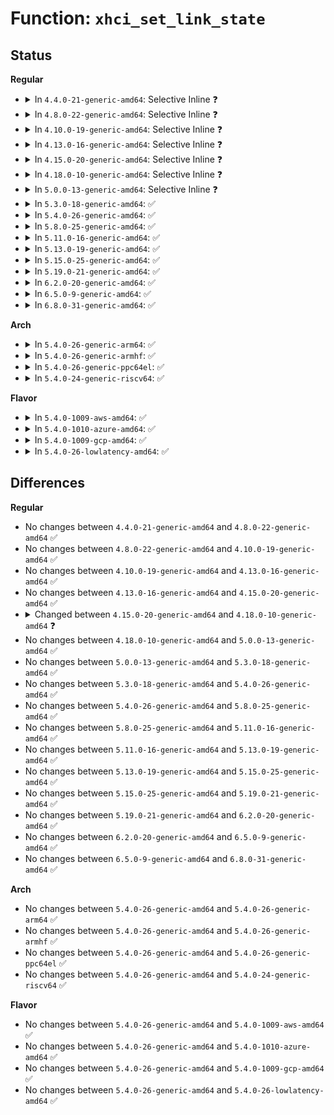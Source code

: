 # Function: <code>xhci_set_link_state</code>

## Status
<b>Regular</b>
<ul>
<li>
<details>
<summary>In <code>4.4.0-21-generic-amd64</code>: Selective Inline ❓</summary>

```c
void xhci_set_link_state(struct xhci_hcd * xhci, __le32 * * port_array, int port_id, u32 link_state)
```

```json
{
  "name": "xhci_set_link_state",
  "collision_type": "Unique Global",
  "inline_type": "Selective",
  "funcs": [
    {
      "addr": 18446744071585519987,
      "name": "xhci_set_link_state",
      "external": true,
      "loc": "drivers/usb/host/xhci-hub.c:531",
      "file": "drivers/usb/host/xhci-hub.c",
      "inline": "not declared, inlined",
      "caller_inline": [
        "drivers/usb/host/xhci-hub.c:xhci_get_port_status",
        "drivers/usb/host/xhci-hub.c:xhci_hub_control",
        "drivers/usb/host/xhci-hub.c:xhci_hub_control",
        "drivers/usb/host/xhci-hub.c:xhci_hub_control",
        "drivers/usb/host/xhci-hub.c:xhci_hub_control",
        "drivers/usb/host/xhci-hub.c:xhci_hub_control",
        "drivers/usb/host/xhci-hub.c:xhci_hub_control",
        "drivers/usb/host/xhci-hub.c:xhci_bus_resume",
        "drivers/usb/host/xhci-hub.c:xhci_bus_resume"
      ],
      "caller_func": [
        "drivers/usb/host/xhci-ring.c:xhci_irq"
      ]
    }
  ],
  "symbols": [
    {
      "addr": 18446744071585520560,
      "name": "xhci_set_link_state",
      "section": ".text",
      "bind": "STB_GLOBAL",
      "size": 41
    }
  ]
}
```
</details>
</li>
<li>
<details>
<summary>In <code>4.8.0-22-generic-amd64</code>: Selective Inline ❓</summary>

```c
void xhci_set_link_state(struct xhci_hcd * xhci, __le32 * * port_array, int port_id, u32 link_state)
```

```json
{
  "name": "xhci_set_link_state",
  "collision_type": "Unique Global",
  "inline_type": "Selective",
  "funcs": [
    {
      "addr": 18446744071585922096,
      "name": "xhci_set_link_state",
      "external": true,
      "loc": "drivers/usb/host/xhci-hub.c:534",
      "file": "drivers/usb/host/xhci-hub.c",
      "inline": "not declared, inlined",
      "caller_inline": [
        "drivers/usb/host/xhci-hub.c:xhci_bus_resume",
        "drivers/usb/host/xhci-hub.c:xhci_bus_resume",
        "drivers/usb/host/xhci-hub.c:xhci_hub_control",
        "drivers/usb/host/xhci-hub.c:xhci_hub_control",
        "drivers/usb/host/xhci-hub.c:xhci_hub_control",
        "drivers/usb/host/xhci-hub.c:xhci_hub_control",
        "drivers/usb/host/xhci-hub.c:xhci_hub_control",
        "drivers/usb/host/xhci-hub.c:xhci_hub_control",
        "drivers/usb/host/xhci-hub.c:xhci_get_port_status"
      ],
      "caller_func": [
        "drivers/usb/host/xhci-ring.c:xhci_irq"
      ]
    }
  ],
  "symbols": [
    {
      "addr": 18446744071585915568,
      "name": "xhci_set_link_state",
      "section": ".text",
      "bind": "STB_GLOBAL",
      "size": 41
    }
  ]
}
```
</details>
</li>
<li>
<details>
<summary>In <code>4.10.0-19-generic-amd64</code>: Selective Inline ❓</summary>

```c
void xhci_set_link_state(struct xhci_hcd * xhci, __le32 * * port_array, int port_id, u32 link_state)
```

```json
{
  "name": "xhci_set_link_state",
  "collision_type": "Unique Global",
  "inline_type": "Selective",
  "funcs": [
    {
      "addr": 18446744071586110148,
      "name": "xhci_set_link_state",
      "external": true,
      "loc": "drivers/usb/host/xhci-hub.c:534",
      "file": "drivers/usb/host/xhci-hub.c",
      "inline": "not declared, inlined",
      "caller_inline": [
        "drivers/usb/host/xhci-hub.c:xhci_bus_resume",
        "drivers/usb/host/xhci-hub.c:xhci_bus_resume",
        "drivers/usb/host/xhci-hub.c:xhci_hub_control",
        "drivers/usb/host/xhci-hub.c:xhci_hub_control",
        "drivers/usb/host/xhci-hub.c:xhci_hub_control",
        "drivers/usb/host/xhci-hub.c:xhci_hub_control",
        "drivers/usb/host/xhci-hub.c:xhci_hub_control",
        "drivers/usb/host/xhci-hub.c:xhci_hub_control",
        "drivers/usb/host/xhci-hub.c:xhci_get_port_status"
      ],
      "caller_func": [
        "drivers/usb/host/xhci-ring.c:xhci_irq"
      ]
    }
  ],
  "symbols": [
    {
      "addr": 18446744071586103648,
      "name": "xhci_set_link_state",
      "section": ".text",
      "bind": "STB_GLOBAL",
      "size": 41
    }
  ]
}
```
</details>
</li>
<li>
<details>
<summary>In <code>4.13.0-16-generic-amd64</code>: Selective Inline ❓</summary>

```c
void xhci_set_link_state(struct xhci_hcd * xhci, __le32 * * port_array, int port_id, u32 link_state)
```

```json
{
  "name": "xhci_set_link_state",
  "collision_type": "Unique Global",
  "inline_type": "Selective",
  "funcs": [
    {
      "addr": 18446744071586194695,
      "name": "xhci_set_link_state",
      "external": true,
      "loc": "drivers/usb/host/xhci-hub.c:672",
      "file": "drivers/usb/host/xhci-hub.c",
      "inline": "not declared, inlined",
      "caller_inline": [
        "drivers/usb/host/xhci-hub.c:xhci_bus_resume",
        "drivers/usb/host/xhci-hub.c:xhci_bus_resume",
        "drivers/usb/host/xhci-hub.c:xhci_hub_control",
        "drivers/usb/host/xhci-hub.c:xhci_hub_control",
        "drivers/usb/host/xhci-hub.c:xhci_hub_control",
        "drivers/usb/host/xhci-hub.c:xhci_hub_control",
        "drivers/usb/host/xhci-hub.c:xhci_hub_control",
        "drivers/usb/host/xhci-hub.c:xhci_hub_control",
        "drivers/usb/host/xhci-hub.c:xhci_get_port_status"
      ],
      "caller_func": [
        "drivers/usb/host/xhci-ring.c:xhci_irq"
      ]
    }
  ],
  "symbols": [
    {
      "addr": 18446744071586187152,
      "name": "xhci_set_link_state",
      "section": ".text",
      "bind": "STB_GLOBAL",
      "size": 41
    }
  ]
}
```
</details>
</li>
<li>
<details>
<summary>In <code>4.15.0-20-generic-amd64</code>: Selective Inline ❓</summary>

```c
void xhci_set_link_state(struct xhci_hcd * xhci, __le32 * * port_array, int port_id, u32 link_state)
```

```json
{
  "name": "xhci_set_link_state",
  "collision_type": "Unique Global",
  "inline_type": "Selective",
  "funcs": [
    {
      "addr": 18446744071586640588,
      "name": "xhci_set_link_state",
      "external": true,
      "loc": "drivers/usb/host/xhci-hub.c:676",
      "file": "drivers/usb/host/xhci-hub.c",
      "inline": "not declared, inlined",
      "caller_inline": [
        "drivers/usb/host/xhci-hub.c:xhci_bus_resume",
        "drivers/usb/host/xhci-hub.c:xhci_hub_control",
        "drivers/usb/host/xhci-hub.c:xhci_hub_control",
        "drivers/usb/host/xhci-hub.c:xhci_hub_control",
        "drivers/usb/host/xhci-hub.c:xhci_hub_control",
        "drivers/usb/host/xhci-hub.c:xhci_hub_control",
        "drivers/usb/host/xhci-hub.c:xhci_hub_control",
        "drivers/usb/host/xhci-hub.c:xhci_hub_control",
        "drivers/usb/host/xhci-hub.c:xhci_get_port_status"
      ],
      "caller_func": [
        "drivers/usb/host/xhci-ring.c:xhci_irq"
      ]
    }
  ],
  "symbols": [
    {
      "addr": 18446744071586632752,
      "name": "xhci_set_link_state",
      "section": ".text",
      "bind": "STB_GLOBAL",
      "size": 41
    }
  ]
}
```
</details>
</li>
<li>
<details>
<summary>In <code>4.18.0-10-generic-amd64</code>: Selective Inline ❓</summary>

```c
void xhci_set_link_state(struct xhci_hcd * xhci, struct xhci_port * port, u32 link_state)
```

```json
{
  "name": "xhci_set_link_state",
  "collision_type": "Unique Global",
  "inline_type": "Selective",
  "funcs": [
    {
      "addr": 18446744071586907183,
      "name": "xhci_set_link_state",
      "external": true,
      "loc": "drivers/usb/host/xhci-hub.c:665",
      "file": "drivers/usb/host/xhci-hub.c",
      "inline": "not declared, inlined",
      "caller_inline": [
        "drivers/usb/host/xhci-hub.c:xhci_bus_resume",
        "drivers/usb/host/xhci-hub.c:xhci_hub_control",
        "drivers/usb/host/xhci-hub.c:xhci_hub_control",
        "drivers/usb/host/xhci-hub.c:xhci_hub_control",
        "drivers/usb/host/xhci-hub.c:xhci_hub_control",
        "drivers/usb/host/xhci-hub.c:xhci_hub_control",
        "drivers/usb/host/xhci-hub.c:xhci_hub_control",
        "drivers/usb/host/xhci-hub.c:xhci_hub_control",
        "drivers/usb/host/xhci-hub.c:xhci_get_port_status"
      ],
      "caller_func": []
    }
  ],
  "symbols": [
    {
      "addr": 18446744071586898304,
      "name": "xhci_set_link_state",
      "section": ".text",
      "bind": "STB_GLOBAL",
      "size": 33
    }
  ]
}
```
</details>
</li>
<li>
<details>
<summary>In <code>5.0.0-13-generic-amd64</code>: Selective Inline ❓</summary>

```c
void xhci_set_link_state(struct xhci_hcd * xhci, struct xhci_port * port, u32 link_state)
```

```json
{
  "name": "xhci_set_link_state",
  "collision_type": "Unique Global",
  "inline_type": "Selective",
  "funcs": [
    {
      "addr": 18446744071587064171,
      "name": "xhci_set_link_state",
      "external": true,
      "loc": "drivers/usb/host/xhci-hub.c:665",
      "file": "drivers/usb/host/xhci-hub.c",
      "inline": "not declared, inlined",
      "caller_inline": [
        "drivers/usb/host/xhci-hub.c:xhci_bus_resume",
        "drivers/usb/host/xhci-hub.c:xhci_hub_control",
        "drivers/usb/host/xhci-hub.c:xhci_hub_control",
        "drivers/usb/host/xhci-hub.c:xhci_hub_control",
        "drivers/usb/host/xhci-hub.c:xhci_hub_control",
        "drivers/usb/host/xhci-hub.c:xhci_hub_control",
        "drivers/usb/host/xhci-hub.c:xhci_hub_control",
        "drivers/usb/host/xhci-hub.c:xhci_hub_control",
        "drivers/usb/host/xhci-hub.c:xhci_get_port_status"
      ],
      "caller_func": []
    }
  ],
  "symbols": [
    {
      "addr": 18446744071587054928,
      "name": "xhci_set_link_state",
      "section": ".text",
      "bind": "STB_GLOBAL",
      "size": 33
    }
  ]
}
```
</details>
</li>
<li>
<details>
<summary>In <code>5.3.0-18-generic-amd64</code>: ✅</summary>

```c
void xhci_set_link_state(struct xhci_hcd * xhci, struct xhci_port * port, u32 link_state)
```

```json
{
  "name": "xhci_set_link_state",
  "collision_type": "Unique Global",
  "inline_type": "No",
  "funcs": [
    {
      "addr": 18446744071587315968,
      "name": "xhci_set_link_state",
      "external": true,
      "loc": "drivers/usb/host/xhci-hub.c:669",
      "file": "drivers/usb/host/xhci-hub.c",
      "inline": "seen, unknown",
      "caller_inline": [],
      "caller_func": [
        "drivers/usb/host/xhci-hub.c:xhci_bus_resume",
        "drivers/usb/host/xhci-hub.c:xhci_hub_control",
        "drivers/usb/host/xhci-hub.c:xhci_hub_control",
        "drivers/usb/host/xhci-hub.c:xhci_hub_control",
        "drivers/usb/host/xhci-hub.c:xhci_hub_control",
        "drivers/usb/host/xhci-hub.c:xhci_hub_control",
        "drivers/usb/host/xhci-hub.c:xhci_hub_control",
        "drivers/usb/host/xhci-hub.c:xhci_get_port_status"
      ]
    }
  ],
  "symbols": [
    {
      "addr": 18446744071587315968,
      "name": "xhci_set_link_state",
      "section": ".text",
      "bind": "STB_GLOBAL",
      "size": 93
    }
  ]
}
```
</details>
</li>
<li>
<details>
<summary>In <code>5.4.0-26-generic-amd64</code>: ✅</summary>

```c
void xhci_set_link_state(struct xhci_hcd * xhci, struct xhci_port * port, u32 link_state)
```

```json
{
  "name": "xhci_set_link_state",
  "collision_type": "Unique Global",
  "inline_type": "No",
  "funcs": [
    {
      "addr": 18446744071587517120,
      "name": "xhci_set_link_state",
      "external": true,
      "loc": "drivers/usb/host/xhci-hub.c:678",
      "file": "drivers/usb/host/xhci-hub.c",
      "inline": "seen, unknown",
      "caller_inline": [],
      "caller_func": [
        "drivers/usb/host/xhci-hub.c:xhci_bus_resume",
        "drivers/usb/host/xhci-hub.c:xhci_hub_control",
        "drivers/usb/host/xhci-hub.c:xhci_hub_control",
        "drivers/usb/host/xhci-hub.c:xhci_hub_control",
        "drivers/usb/host/xhci-hub.c:xhci_hub_control",
        "drivers/usb/host/xhci-hub.c:xhci_hub_control",
        "drivers/usb/host/xhci-hub.c:xhci_hub_control",
        "drivers/usb/host/xhci-hub.c:xhci_hub_control",
        "drivers/usb/host/xhci-hub.c:xhci_hub_control",
        "drivers/usb/host/xhci-hub.c:xhci_get_port_status"
      ]
    }
  ],
  "symbols": [
    {
      "addr": 18446744071587517120,
      "name": "xhci_set_link_state",
      "section": ".text",
      "bind": "STB_GLOBAL",
      "size": 93
    }
  ]
}
```
</details>
</li>
<li>
<details>
<summary>In <code>5.8.0-25-generic-amd64</code>: ✅</summary>

```c
void xhci_set_link_state(struct xhci_hcd * xhci, struct xhci_port * port, u32 link_state)
```

```json
{
  "name": "xhci_set_link_state",
  "collision_type": "Unique Global",
  "inline_type": "No",
  "funcs": [
    {
      "addr": 18446744071588381840,
      "name": "xhci_set_link_state",
      "external": true,
      "loc": "drivers/usb/host/xhci-hub.c:680",
      "file": "drivers/usb/host/xhci-hub.c",
      "inline": "seen, unknown",
      "caller_inline": [],
      "caller_func": [
        "drivers/usb/host/xhci-ring.c:handle_port_status",
        "drivers/usb/host/xhci-hub.c:xhci_bus_resume",
        "drivers/usb/host/xhci-hub.c:xhci_hub_control",
        "drivers/usb/host/xhci-hub.c:xhci_hub_control",
        "drivers/usb/host/xhci-hub.c:xhci_hub_control",
        "drivers/usb/host/xhci-hub.c:xhci_hub_control",
        "drivers/usb/host/xhci-hub.c:xhci_hub_control",
        "drivers/usb/host/xhci-hub.c:xhci_hub_control",
        "drivers/usb/host/xhci-hub.c:xhci_hub_control",
        "drivers/usb/host/xhci-hub.c:xhci_hub_control",
        "drivers/usb/host/xhci-hub.c:xhci_hub_control"
      ]
    }
  ],
  "symbols": [
    {
      "addr": 18446744071588381840,
      "name": "xhci_set_link_state",
      "section": ".text",
      "bind": "STB_GLOBAL",
      "size": 93
    }
  ]
}
```
</details>
</li>
<li>
<details>
<summary>In <code>5.11.0-16-generic-amd64</code>: ✅</summary>

```c
void xhci_set_link_state(struct xhci_hcd * xhci, struct xhci_port * port, u32 link_state)
```

```json
{
  "name": "xhci_set_link_state",
  "collision_type": "Unique Global",
  "inline_type": "No",
  "funcs": [
    {
      "addr": 18446744071588408752,
      "name": "xhci_set_link_state",
      "external": true,
      "loc": "drivers/usb/host/xhci-hub.c:680",
      "file": "drivers/usb/host/xhci-hub.c",
      "inline": "seen, unknown",
      "caller_inline": [],
      "caller_func": [
        "drivers/usb/host/xhci-ring.c:handle_port_status",
        "drivers/usb/host/xhci-hub.c:xhci_bus_resume",
        "drivers/usb/host/xhci-hub.c:xhci_hub_control",
        "drivers/usb/host/xhci-hub.c:xhci_hub_control",
        "drivers/usb/host/xhci-hub.c:xhci_hub_control",
        "drivers/usb/host/xhci-hub.c:xhci_hub_control",
        "drivers/usb/host/xhci-hub.c:xhci_hub_control",
        "drivers/usb/host/xhci-hub.c:xhci_hub_control",
        "drivers/usb/host/xhci-hub.c:xhci_hub_control",
        "drivers/usb/host/xhci-hub.c:xhci_hub_control"
      ]
    }
  ],
  "symbols": [
    {
      "addr": 18446744071588408752,
      "name": "xhci_set_link_state",
      "section": ".text",
      "bind": "STB_GLOBAL",
      "size": 93
    }
  ]
}
```
</details>
</li>
<li>
<details>
<summary>In <code>5.13.0-19-generic-amd64</code>: ✅</summary>

```c
void xhci_set_link_state(struct xhci_hcd * xhci, struct xhci_port * port, u32 link_state)
```

```json
{
  "name": "xhci_set_link_state",
  "collision_type": "Unique Global",
  "inline_type": "No",
  "funcs": [
    {
      "addr": 18446744071588291792,
      "name": "xhci_set_link_state",
      "external": true,
      "loc": "drivers/usb/host/xhci-hub.c:766",
      "file": "drivers/usb/host/xhci-hub.c",
      "inline": "seen, unknown",
      "caller_inline": [],
      "caller_func": [
        "drivers/usb/host/xhci-ring.c:handle_port_status",
        "drivers/usb/host/xhci-hub.c:xhci_bus_resume",
        "drivers/usb/host/xhci-hub.c:xhci_hub_control",
        "drivers/usb/host/xhci-hub.c:xhci_hub_control",
        "drivers/usb/host/xhci-hub.c:xhci_hub_control",
        "drivers/usb/host/xhci-hub.c:xhci_hub_control",
        "drivers/usb/host/xhci-hub.c:xhci_hub_control",
        "drivers/usb/host/xhci-hub.c:xhci_hub_control",
        "drivers/usb/host/xhci-hub.c:xhci_hub_control",
        "drivers/usb/host/xhci-hub.c:xhci_hub_control"
      ]
    }
  ],
  "symbols": [
    {
      "addr": 18446744071588291792,
      "name": "xhci_set_link_state",
      "section": ".text",
      "bind": "STB_GLOBAL",
      "size": 93
    }
  ]
}
```
</details>
</li>
<li>
<details>
<summary>In <code>5.15.0-25-generic-amd64</code>: ✅</summary>

```c
void xhci_set_link_state(struct xhci_hcd * xhci, struct xhci_port * port, u32 link_state)
```

```json
{
  "name": "xhci_set_link_state",
  "collision_type": "Unique Global",
  "inline_type": "No",
  "funcs": [
    {
      "addr": 18446744071588945936,
      "name": "xhci_set_link_state",
      "external": true,
      "loc": "drivers/usb/host/xhci-hub.c:768",
      "file": "drivers/usb/host/xhci-hub.c",
      "inline": "seen, unknown",
      "caller_inline": [],
      "caller_func": [
        "drivers/usb/host/xhci-ring.c:handle_port_status",
        "drivers/usb/host/xhci-hub.c:xhci_bus_resume",
        "drivers/usb/host/xhci-hub.c:xhci_hub_control",
        "drivers/usb/host/xhci-hub.c:xhci_hub_control",
        "drivers/usb/host/xhci-hub.c:xhci_hub_control",
        "drivers/usb/host/xhci-hub.c:xhci_hub_control",
        "drivers/usb/host/xhci-hub.c:xhci_hub_control",
        "drivers/usb/host/xhci-hub.c:xhci_hub_control",
        "drivers/usb/host/xhci-hub.c:xhci_hub_control",
        "drivers/usb/host/xhci-hub.c:xhci_hub_control"
      ]
    }
  ],
  "symbols": [
    {
      "addr": 18446744071588945936,
      "name": "xhci_set_link_state",
      "section": ".text",
      "bind": "STB_GLOBAL",
      "size": 90
    }
  ]
}
```
</details>
</li>
<li>
<details>
<summary>In <code>5.19.0-21-generic-amd64</code>: ✅</summary>

```c
void xhci_set_link_state(struct xhci_hcd * xhci, struct xhci_port * port, u32 link_state)
```

```json
{
  "name": "xhci_set_link_state",
  "collision_type": "Unique Global",
  "inline_type": "No",
  "funcs": [
    {
      "addr": 18446744071590378224,
      "name": "xhci_set_link_state",
      "external": true,
      "loc": "drivers/usb/host/xhci-hub.c:769",
      "file": "drivers/usb/host/xhci-hub.c",
      "inline": "seen, unknown",
      "caller_inline": [],
      "caller_func": [
        "drivers/usb/host/xhci-ring.c:handle_port_status",
        "drivers/usb/host/xhci-hub.c:xhci_bus_resume",
        "drivers/usb/host/xhci-hub.c:xhci_hub_control",
        "drivers/usb/host/xhci-hub.c:xhci_hub_control",
        "drivers/usb/host/xhci-hub.c:xhci_hub_control",
        "drivers/usb/host/xhci-hub.c:xhci_hub_control",
        "drivers/usb/host/xhci-hub.c:xhci_hub_control",
        "drivers/usb/host/xhci-hub.c:xhci_hub_control",
        "drivers/usb/host/xhci-hub.c:xhci_hub_control",
        "drivers/usb/host/xhci-hub.c:xhci_hub_control"
      ]
    }
  ],
  "symbols": [
    {
      "addr": 18446744071590378224,
      "name": "xhci_set_link_state",
      "section": ".text",
      "bind": "STB_GLOBAL",
      "size": 129
    }
  ]
}
```
</details>
</li>
<li>
<details>
<summary>In <code>6.2.0-20-generic-amd64</code>: ✅</summary>

```c
void xhci_set_link_state(struct xhci_hcd * xhci, struct xhci_port * port, u32 link_state)
```

```json
{
  "name": "xhci_set_link_state",
  "collision_type": "Unique Global",
  "inline_type": "No",
  "funcs": [
    {
      "addr": 18446744071592012304,
      "name": "xhci_set_link_state",
      "external": true,
      "loc": "drivers/usb/host/xhci-hub.c:783",
      "file": "drivers/usb/host/xhci-hub.c",
      "inline": "seen, unknown",
      "caller_inline": [],
      "caller_func": [
        "drivers/usb/host/xhci-ring.c:handle_port_status",
        "drivers/usb/host/xhci-hub.c:xhci_bus_resume",
        "drivers/usb/host/xhci-hub.c:xhci_hub_control",
        "drivers/usb/host/xhci-hub.c:xhci_hub_control",
        "drivers/usb/host/xhci-hub.c:xhci_hub_control",
        "drivers/usb/host/xhci-hub.c:xhci_hub_control",
        "drivers/usb/host/xhci-hub.c:xhci_hub_control",
        "drivers/usb/host/xhci-hub.c:xhci_hub_control",
        "drivers/usb/host/xhci-hub.c:xhci_hub_control",
        "drivers/usb/host/xhci-hub.c:xhci_hub_control"
      ]
    }
  ],
  "symbols": [
    {
      "addr": 18446744071592012304,
      "name": "xhci_set_link_state",
      "section": ".text",
      "bind": "STB_GLOBAL",
      "size": 129
    }
  ]
}
```
</details>
</li>
<li>
<details>
<summary>In <code>6.5.0-9-generic-amd64</code>: ✅</summary>

```c
void xhci_set_link_state(struct xhci_hcd * xhci, struct xhci_port * port, u32 link_state)
```

```json
{
  "name": "xhci_set_link_state",
  "collision_type": "Unique Global",
  "inline_type": "No",
  "funcs": [
    {
      "addr": 18446744071592432816,
      "name": "xhci_set_link_state",
      "external": true,
      "loc": "drivers/usb/host/xhci-hub.c:787",
      "file": "drivers/usb/host/xhci-hub.c",
      "inline": "seen, unknown",
      "caller_inline": [],
      "caller_func": [
        "drivers/usb/host/xhci-ring.c:handle_port_status",
        "drivers/usb/host/xhci-hub.c:xhci_bus_resume",
        "drivers/usb/host/xhci-hub.c:xhci_hub_control",
        "drivers/usb/host/xhci-hub.c:xhci_hub_control",
        "drivers/usb/host/xhci-hub.c:xhci_hub_control",
        "drivers/usb/host/xhci-hub.c:xhci_hub_control",
        "drivers/usb/host/xhci-hub.c:xhci_hub_control",
        "drivers/usb/host/xhci-hub.c:xhci_hub_control",
        "drivers/usb/host/xhci-hub.c:xhci_hub_control",
        "drivers/usb/host/xhci-hub.c:xhci_hub_control",
        "drivers/usb/host/xhci-hub.c:xhci_handle_usb2_port_link_resume"
      ]
    }
  ],
  "symbols": [
    {
      "addr": 18446744071592432816,
      "name": "xhci_set_link_state",
      "section": ".text",
      "bind": "STB_GLOBAL",
      "size": 129
    }
  ]
}
```
</details>
</li>
<li>
<details>
<summary>In <code>6.8.0-31-generic-amd64</code>: ✅</summary>

```c
void xhci_set_link_state(struct xhci_hcd * xhci, struct xhci_port * port, u32 link_state)
```

```json
{
  "name": "xhci_set_link_state",
  "collision_type": "Unique Global",
  "inline_type": "No",
  "funcs": [
    {
      "addr": 18446744071593176480,
      "name": "xhci_set_link_state",
      "external": true,
      "loc": "drivers/usb/host/xhci-hub.c:787",
      "file": "drivers/usb/host/xhci-hub.c",
      "inline": "seen, unknown",
      "caller_inline": [],
      "caller_func": [
        "drivers/usb/host/xhci-hub.c:xhci_bus_resume",
        "drivers/usb/host/xhci-hub.c:xhci_hub_control",
        "drivers/usb/host/xhci-hub.c:xhci_hub_control",
        "drivers/usb/host/xhci-hub.c:xhci_hub_control",
        "drivers/usb/host/xhci-hub.c:xhci_hub_control",
        "drivers/usb/host/xhci-hub.c:xhci_hub_control",
        "drivers/usb/host/xhci-hub.c:xhci_hub_control",
        "drivers/usb/host/xhci-hub.c:xhci_hub_control",
        "drivers/usb/host/xhci-hub.c:xhci_hub_control",
        "drivers/usb/host/xhci-hub.c:xhci_handle_usb2_port_link_resume"
      ]
    }
  ],
  "symbols": [
    {
      "addr": 18446744071593176480,
      "name": "xhci_set_link_state",
      "section": ".text",
      "bind": "STB_GLOBAL",
      "size": 129
    }
  ]
}
```
</details>
</li>
</ul>
<b>Arch</b>
<ul>
<li>
<details>
<summary>In <code>5.4.0-26-generic-arm64</code>: ✅</summary>

```c
void xhci_set_link_state(struct xhci_hcd * xhci, struct xhci_port * port, u32 link_state)
```

```json
{
  "name": "xhci_set_link_state",
  "collision_type": "Unique Global",
  "inline_type": "No",
  "funcs": [
    {
      "addr": 18446603336500657576,
      "name": "xhci_set_link_state",
      "external": true,
      "loc": "drivers/usb/host/xhci-hub.c:678",
      "file": "drivers/usb/host/xhci-hub.c",
      "inline": "seen, unknown",
      "caller_inline": [],
      "caller_func": [
        "drivers/usb/host/xhci-hub.c:xhci_bus_resume",
        "drivers/usb/host/xhci-hub.c:xhci_hub_control",
        "drivers/usb/host/xhci-hub.c:xhci_hub_control",
        "drivers/usb/host/xhci-hub.c:xhci_hub_control",
        "drivers/usb/host/xhci-hub.c:xhci_hub_control",
        "drivers/usb/host/xhci-hub.c:xhci_hub_control",
        "drivers/usb/host/xhci-hub.c:xhci_hub_control",
        "drivers/usb/host/xhci-hub.c:xhci_hub_control",
        "drivers/usb/host/xhci-hub.c:xhci_hub_control",
        "drivers/usb/host/xhci-hub.c:xhci_hub_control",
        "drivers/usb/host/xhci-hub.c:xhci_get_port_status"
      ]
    }
  ],
  "symbols": [
    {
      "addr": 18446603336500657576,
      "name": "xhci_set_link_state",
      "section": ".text",
      "bind": "STB_GLOBAL",
      "size": 180
    }
  ]
}
```
</details>
</li>
<li>
<details>
<summary>In <code>5.4.0-26-generic-armhf</code>: ✅</summary>

```c
void xhci_set_link_state(struct xhci_hcd * xhci, struct xhci_port * port, u32 link_state)
```

```json
{
  "name": "xhci_set_link_state",
  "collision_type": "Unique Global",
  "inline_type": "No",
  "funcs": [
    {
      "addr": 3233116900,
      "name": "xhci_set_link_state",
      "external": true,
      "loc": "drivers/usb/host/xhci-hub.c:678",
      "file": "drivers/usb/host/xhci-hub.c",
      "inline": "seen, unknown",
      "caller_inline": [],
      "caller_func": [
        "drivers/usb/host/xhci-ring.c:handle_port_status",
        "drivers/usb/host/xhci-hub.c:xhci_bus_resume",
        "drivers/usb/host/xhci-hub.c:xhci_hub_control",
        "drivers/usb/host/xhci-hub.c:xhci_hub_control",
        "drivers/usb/host/xhci-hub.c:xhci_hub_control",
        "drivers/usb/host/xhci-hub.c:xhci_hub_control",
        "drivers/usb/host/xhci-hub.c:xhci_hub_control",
        "drivers/usb/host/xhci-hub.c:xhci_hub_control",
        "drivers/usb/host/xhci-hub.c:xhci_hub_control",
        "drivers/usb/host/xhci-hub.c:xhci_hub_control",
        "drivers/usb/host/xhci-hub.c:xhci_get_port_status"
      ]
    }
  ],
  "symbols": [
    {
      "addr": 3233116900,
      "name": "xhci_set_link_state",
      "section": ".text",
      "bind": "STB_GLOBAL",
      "size": 172
    }
  ]
}
```
</details>
</li>
<li>
<details>
<summary>In <code>5.4.0-26-generic-ppc64el</code>: ✅</summary>

```c
void xhci_set_link_state(struct xhci_hcd * xhci, struct xhci_port * port, u32 link_state)
```

```json
{
  "name": "xhci_set_link_state",
  "collision_type": "Unique Global",
  "inline_type": "No",
  "funcs": [
    {
      "addr": 13835058055294081280,
      "name": "xhci_set_link_state",
      "external": true,
      "loc": "drivers/usb/host/xhci-hub.c:678",
      "file": "drivers/usb/host/xhci-hub.c",
      "inline": "seen, unknown",
      "caller_inline": [],
      "caller_func": [
        "drivers/usb/host/xhci-hub.c:xhci_bus_resume",
        "drivers/usb/host/xhci-hub.c:xhci_hub_control",
        "drivers/usb/host/xhci-hub.c:xhci_hub_control",
        "drivers/usb/host/xhci-hub.c:xhci_hub_control",
        "drivers/usb/host/xhci-hub.c:xhci_hub_control",
        "drivers/usb/host/xhci-hub.c:xhci_hub_control",
        "drivers/usb/host/xhci-hub.c:xhci_hub_control",
        "drivers/usb/host/xhci-hub.c:xhci_hub_control",
        "drivers/usb/host/xhci-hub.c:xhci_hub_control",
        "drivers/usb/host/xhci-hub.c:xhci_get_port_status"
      ]
    }
  ],
  "symbols": [
    {
      "addr": 13835058055294081280,
      "name": "xhci_set_link_state",
      "section": ".text",
      "bind": "STB_GLOBAL",
      "size": 304
    }
  ]
}
```
</details>
</li>
<li>
<details>
<summary>In <code>5.4.0-24-generic-riscv64</code>: ✅</summary>

```c
void xhci_set_link_state(struct xhci_hcd * xhci, struct xhci_port * port, u32 link_state)
```

```json
{
  "name": "xhci_set_link_state",
  "collision_type": "Unique Global",
  "inline_type": "No",
  "funcs": [
    {
      "addr": 18446743936277519782,
      "name": "xhci_set_link_state",
      "external": true,
      "loc": "drivers/usb/host/xhci-hub.c:678",
      "file": "drivers/usb/host/xhci-hub.c",
      "inline": "seen, unknown",
      "caller_inline": [],
      "caller_func": [
        "drivers/usb/host/xhci-hub.c:xhci_bus_resume",
        "drivers/usb/host/xhci-hub.c:xhci_hub_control",
        "drivers/usb/host/xhci-hub.c:xhci_hub_control",
        "drivers/usb/host/xhci-hub.c:xhci_hub_control",
        "drivers/usb/host/xhci-hub.c:xhci_hub_control",
        "drivers/usb/host/xhci-hub.c:xhci_hub_control",
        "drivers/usb/host/xhci-hub.c:xhci_hub_control",
        "drivers/usb/host/xhci-hub.c:xhci_hub_control",
        "drivers/usb/host/xhci-hub.c:xhci_hub_control",
        "drivers/usb/host/xhci-hub.c:xhci_get_port_status"
      ]
    }
  ],
  "symbols": [
    {
      "addr": 18446743936277519782,
      "name": "xhci_set_link_state",
      "section": ".text",
      "bind": "STB_GLOBAL",
      "size": 198
    }
  ]
}
```
</details>
</li>
</ul>
<b>Flavor</b>
<ul>
<li>
<details>
<summary>In <code>5.4.0-1009-aws-amd64</code>: ✅</summary>

```c
void xhci_set_link_state(struct xhci_hcd * xhci, struct xhci_port * port, u32 link_state)
```

```json
{
  "name": "xhci_set_link_state",
  "collision_type": "Unique Global",
  "inline_type": "No",
  "funcs": [
    {
      "addr": 18446744071587223152,
      "name": "xhci_set_link_state",
      "external": true,
      "loc": "drivers/usb/host/xhci-hub.c:678",
      "file": "drivers/usb/host/xhci-hub.c",
      "inline": "seen, unknown",
      "caller_inline": [],
      "caller_func": [
        "drivers/usb/host/xhci-hub.c:xhci_bus_resume",
        "drivers/usb/host/xhci-hub.c:xhci_hub_control",
        "drivers/usb/host/xhci-hub.c:xhci_hub_control",
        "drivers/usb/host/xhci-hub.c:xhci_hub_control",
        "drivers/usb/host/xhci-hub.c:xhci_hub_control",
        "drivers/usb/host/xhci-hub.c:xhci_hub_control",
        "drivers/usb/host/xhci-hub.c:xhci_hub_control",
        "drivers/usb/host/xhci-hub.c:xhci_hub_control",
        "drivers/usb/host/xhci-hub.c:xhci_hub_control",
        "drivers/usb/host/xhci-hub.c:xhci_get_port_status"
      ]
    }
  ],
  "symbols": [
    {
      "addr": 18446744071587223152,
      "name": "xhci_set_link_state",
      "section": ".text",
      "bind": "STB_GLOBAL",
      "size": 93
    }
  ]
}
```
</details>
</li>
<li>
<details>
<summary>In <code>5.4.0-1010-azure-amd64</code>: ✅</summary>

```c
void xhci_set_link_state(struct xhci_hcd * xhci, struct xhci_port * port, u32 link_state)
```

```json
{
  "name": "xhci_set_link_state",
  "collision_type": "Unique Global",
  "inline_type": "No",
  "funcs": [
    {
      "addr": 18446744071586981904,
      "name": "xhci_set_link_state",
      "external": true,
      "loc": "drivers/usb/host/xhci-hub.c:678",
      "file": "drivers/usb/host/xhci-hub.c",
      "inline": "seen, unknown",
      "caller_inline": [],
      "caller_func": [
        "drivers/usb/host/xhci-hub.c:xhci_bus_resume",
        "drivers/usb/host/xhci-hub.c:xhci_hub_control",
        "drivers/usb/host/xhci-hub.c:xhci_hub_control",
        "drivers/usb/host/xhci-hub.c:xhci_hub_control",
        "drivers/usb/host/xhci-hub.c:xhci_hub_control",
        "drivers/usb/host/xhci-hub.c:xhci_hub_control",
        "drivers/usb/host/xhci-hub.c:xhci_hub_control",
        "drivers/usb/host/xhci-hub.c:xhci_hub_control",
        "drivers/usb/host/xhci-hub.c:xhci_hub_control",
        "drivers/usb/host/xhci-hub.c:xhci_get_port_status"
      ]
    }
  ],
  "symbols": [
    {
      "addr": 18446744071586981904,
      "name": "xhci_set_link_state",
      "section": ".text",
      "bind": "STB_GLOBAL",
      "size": 93
    }
  ]
}
```
</details>
</li>
<li>
<details>
<summary>In <code>5.4.0-1009-gcp-amd64</code>: ✅</summary>

```c
void xhci_set_link_state(struct xhci_hcd * xhci, struct xhci_port * port, u32 link_state)
```

```json
{
  "name": "xhci_set_link_state",
  "collision_type": "Unique Global",
  "inline_type": "No",
  "funcs": [
    {
      "addr": 18446744071587471680,
      "name": "xhci_set_link_state",
      "external": true,
      "loc": "drivers/usb/host/xhci-hub.c:678",
      "file": "drivers/usb/host/xhci-hub.c",
      "inline": "seen, unknown",
      "caller_inline": [],
      "caller_func": [
        "drivers/usb/host/xhci-hub.c:xhci_bus_resume",
        "drivers/usb/host/xhci-hub.c:xhci_hub_control",
        "drivers/usb/host/xhci-hub.c:xhci_hub_control",
        "drivers/usb/host/xhci-hub.c:xhci_hub_control",
        "drivers/usb/host/xhci-hub.c:xhci_hub_control",
        "drivers/usb/host/xhci-hub.c:xhci_hub_control",
        "drivers/usb/host/xhci-hub.c:xhci_hub_control",
        "drivers/usb/host/xhci-hub.c:xhci_hub_control",
        "drivers/usb/host/xhci-hub.c:xhci_hub_control",
        "drivers/usb/host/xhci-hub.c:xhci_get_port_status"
      ]
    }
  ],
  "symbols": [
    {
      "addr": 18446744071587471680,
      "name": "xhci_set_link_state",
      "section": ".text",
      "bind": "STB_GLOBAL",
      "size": 93
    }
  ]
}
```
</details>
</li>
<li>
<details>
<summary>In <code>5.4.0-26-lowlatency-amd64</code>: ✅</summary>

```c
void xhci_set_link_state(struct xhci_hcd * xhci, struct xhci_port * port, u32 link_state)
```

```json
{
  "name": "xhci_set_link_state",
  "collision_type": "Unique Global",
  "inline_type": "No",
  "funcs": [
    {
      "addr": 18446744071587579344,
      "name": "xhci_set_link_state",
      "external": true,
      "loc": "drivers/usb/host/xhci-hub.c:678",
      "file": "drivers/usb/host/xhci-hub.c",
      "inline": "seen, unknown",
      "caller_inline": [],
      "caller_func": [
        "drivers/usb/host/xhci-hub.c:xhci_bus_resume",
        "drivers/usb/host/xhci-hub.c:xhci_hub_control",
        "drivers/usb/host/xhci-hub.c:xhci_hub_control",
        "drivers/usb/host/xhci-hub.c:xhci_hub_control",
        "drivers/usb/host/xhci-hub.c:xhci_hub_control",
        "drivers/usb/host/xhci-hub.c:xhci_hub_control",
        "drivers/usb/host/xhci-hub.c:xhci_hub_control",
        "drivers/usb/host/xhci-hub.c:xhci_hub_control",
        "drivers/usb/host/xhci-hub.c:xhci_hub_control",
        "drivers/usb/host/xhci-hub.c:xhci_get_port_status"
      ]
    }
  ],
  "symbols": [
    {
      "addr": 18446744071587579344,
      "name": "xhci_set_link_state",
      "section": ".text",
      "bind": "STB_GLOBAL",
      "size": 93
    }
  ]
}
```
</details>
</li>
</ul>

## Differences
<b>Regular</b>
<ul>
<li>
No changes between <code>4.4.0-21-generic-amd64</code> and <code>4.8.0-22-generic-amd64</code> ✅
</li>
<li>
No changes between <code>4.8.0-22-generic-amd64</code> and <code>4.10.0-19-generic-amd64</code> ✅
</li>
<li>
No changes between <code>4.10.0-19-generic-amd64</code> and <code>4.13.0-16-generic-amd64</code> ✅
</li>
<li>
No changes between <code>4.13.0-16-generic-amd64</code> and <code>4.15.0-20-generic-amd64</code> ✅
</li>
<li>
<details>
<summary>Changed between <code>4.15.0-20-generic-amd64</code> and <code>4.18.0-10-generic-amd64</code> ❓</summary>
<ul>
<li>
<b>Param added. </b>
<code>struct xhci_port * port</code>
</li>
<li>
<b>Param removed. </b>
<code>__le32 * * port_array</code>
</li>
<li>
<b>Param removed. </b>
<code>int port_id</code>
</li>
<li>
<b>Param reordered. </b>
<code>xhci, port_array, port_id, link_state</code> ➡️ <code>xhci, port, link_state</code>
</li>
</ul>
</details>
</li>
<li>
No changes between <code>4.18.0-10-generic-amd64</code> and <code>5.0.0-13-generic-amd64</code> ✅
</li>
<li>
No changes between <code>5.0.0-13-generic-amd64</code> and <code>5.3.0-18-generic-amd64</code> ✅
</li>
<li>
No changes between <code>5.3.0-18-generic-amd64</code> and <code>5.4.0-26-generic-amd64</code> ✅
</li>
<li>
No changes between <code>5.4.0-26-generic-amd64</code> and <code>5.8.0-25-generic-amd64</code> ✅
</li>
<li>
No changes between <code>5.8.0-25-generic-amd64</code> and <code>5.11.0-16-generic-amd64</code> ✅
</li>
<li>
No changes between <code>5.11.0-16-generic-amd64</code> and <code>5.13.0-19-generic-amd64</code> ✅
</li>
<li>
No changes between <code>5.13.0-19-generic-amd64</code> and <code>5.15.0-25-generic-amd64</code> ✅
</li>
<li>
No changes between <code>5.15.0-25-generic-amd64</code> and <code>5.19.0-21-generic-amd64</code> ✅
</li>
<li>
No changes between <code>5.19.0-21-generic-amd64</code> and <code>6.2.0-20-generic-amd64</code> ✅
</li>
<li>
No changes between <code>6.2.0-20-generic-amd64</code> and <code>6.5.0-9-generic-amd64</code> ✅
</li>
<li>
No changes between <code>6.5.0-9-generic-amd64</code> and <code>6.8.0-31-generic-amd64</code> ✅
</li>
</ul>
<b>Arch</b>
<ul>
<li>
No changes between <code>5.4.0-26-generic-amd64</code> and <code>5.4.0-26-generic-arm64</code> ✅
</li>
<li>
No changes between <code>5.4.0-26-generic-amd64</code> and <code>5.4.0-26-generic-armhf</code> ✅
</li>
<li>
No changes between <code>5.4.0-26-generic-amd64</code> and <code>5.4.0-26-generic-ppc64el</code> ✅
</li>
<li>
No changes between <code>5.4.0-26-generic-amd64</code> and <code>5.4.0-24-generic-riscv64</code> ✅
</li>
</ul>
<b>Flavor</b>
<ul>
<li>
No changes between <code>5.4.0-26-generic-amd64</code> and <code>5.4.0-1009-aws-amd64</code> ✅
</li>
<li>
No changes between <code>5.4.0-26-generic-amd64</code> and <code>5.4.0-1010-azure-amd64</code> ✅
</li>
<li>
No changes between <code>5.4.0-26-generic-amd64</code> and <code>5.4.0-1009-gcp-amd64</code> ✅
</li>
<li>
No changes between <code>5.4.0-26-generic-amd64</code> and <code>5.4.0-26-lowlatency-amd64</code> ✅
</li>
</ul>
